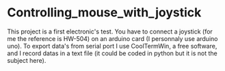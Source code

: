 # Controlling_mouse_with_joystick

This project is a first electronic's test. You have to connect a joystick (for me the reference is HW-504) on an arduino card (I personnaly use arduino uno). To export data's from serial port I use CoolTermWin, a free software, and I record datas in a text file (it could be coded in python but it is not the subject here).
